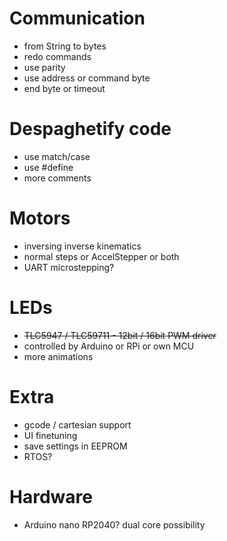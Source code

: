 # Communication
- from String to bytes
- redo commands
- use parity
- use address or command byte
- end byte or timeout

# Despaghetify code
- use match/case
- use #define
- more comments

# Motors
- inversing inverse kinematics
- normal steps or AccelStepper or both
- UART microstepping?

# LEDs
- ~~TLC5947 / TLC59711 - 12bit / 16bit PWM driver~~
- controlled by Arduino or RPi or own MCU
- more animations

# Extra
- gcode / cartesian support
- UI finetuning
- save settings in EEPROM
- RTOS?

# Hardware
- Arduino nano RP2040? dual core possibility
